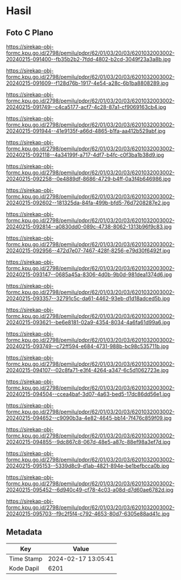 # Hasil

## Foto C Plano

https://sirekap-obj-formc.kpu.go.id/2798/pemilu/pdpr/62/01/03/20/03/6201032003002-20240215-091400--fb35b2b2-7fdd-4802-b2cd-3049f23a3a8b.jpg

https://sirekap-obj-formc.kpu.go.id/2798/pemilu/pdpr/62/01/03/20/03/6201032003002-20240215-091609--f128d76b-1917-4e54-a28c-6b1ba8808289.jpg

https://sirekap-obj-formc.kpu.go.id/2798/pemilu/pdpr/62/01/03/20/03/6201032003002-20240215-091749--c4ca5177-acf7-4c28-87a1-cf9069163cb4.jpg

https://sirekap-obj-formc.kpu.go.id/2798/pemilu/pdpr/62/01/03/20/03/6201032003002-20240215-091944--41e9135f-a66d-4865-b1fa-aa412b529abf.jpg

https://sirekap-obj-formc.kpu.go.id/2798/pemilu/pdpr/62/01/03/20/03/6201032003002-20240215-092118--4a34199f-a717-4df7-b4fc-c0f3ba1b38d9.jpg

https://sirekap-obj-formc.kpu.go.id/2798/pemilu/pdpr/62/01/03/20/03/6201032003002-20240215-092258--0e4889df-8686-4729-b4ff-0a3f4b646986.jpg

https://sirekap-obj-formc.kpu.go.id/2798/pemilu/pdpr/62/01/03/20/03/6201032003002-20240215-092602--181325da-84fa-499b-bfd5-76d7208287e2.jpg

https://sirekap-obj-formc.kpu.go.id/2798/pemilu/pdpr/62/01/03/20/03/6201032003002-20240215-092814--a0830dd0-089c-4738-8062-1313b96f9c83.jpg

https://sirekap-obj-formc.kpu.go.id/2798/pemilu/pdpr/62/01/03/20/03/6201032003002-20240215-092956--472d7e07-7467-428f-8256-e79d30f6492f.jpg

https://sirekap-obj-formc.kpu.go.id/2798/pemilu/pdpr/62/01/03/20/03/6201032003002-20240215-093147--0685a45a-8306-4d0b-9b0d-981dea1374d6.jpg

https://sirekap-obj-formc.kpu.go.id/2798/pemilu/pdpr/62/01/03/20/03/6201032003002-20240215-093357--32791c5c-da61-4462-93eb-d1d18adced5b.jpg

https://sirekap-obj-formc.kpu.go.id/2798/pemilu/pdpr/62/01/03/20/03/6201032003002-20240215-093621--be6e8181-02a9-4354-8034-4a6fa61d99a6.jpg

https://sirekap-obj-formc.kpu.go.id/2798/pemilu/pdpr/62/01/03/20/03/6201032003002-20240215-093749--c72ff594-e684-4731-988b-bc98c535711b.jpg

https://sirekap-obj-formc.kpu.go.id/2798/pemilu/pdpr/62/01/03/20/03/6201032003002-20240215-094107--02c8fa71-e3f4-4264-a347-6c5d1062723e.jpg

https://sirekap-obj-formc.kpu.go.id/2798/pemilu/pdpr/62/01/03/20/03/6201032003002-20240215-094504--ccea4baf-3d07-4a63-bed5-17dc86dd56e1.jpg

https://sirekap-obj-formc.kpu.go.id/2798/pemilu/pdpr/62/01/03/20/03/6201032003002-20240215-094652--c9090b3a-4e82-4645-bb14-7f476c859f09.jpg

https://sirekap-obj-formc.kpu.go.id/2798/pemilu/pdpr/62/01/03/20/03/6201032003002-20240215-094855--9dc867c8-067d-48e5-a87c-88ef98a3ef7d.jpg

https://sirekap-obj-formc.kpu.go.id/2798/pemilu/pdpr/62/01/03/20/03/6201032003002-20240215-095153--5339d8c9-d1ab-4821-894e-be1befbcca0b.jpg

https://sirekap-obj-formc.kpu.go.id/2798/pemilu/pdpr/62/01/03/20/03/6201032003002-20240215-095452--6d940c49-cf78-4c03-a08d-d7d60ae6782d.jpg

https://sirekap-obj-formc.kpu.go.id/2798/pemilu/pdpr/62/01/03/20/03/6201032003002-20240215-095703--f9c2f5f4-c792-4653-80d7-6305e88ad41c.jpg


## Metadata

| Key        | Value               |
| ---------- | ------------------- |
| Time Stamp | 2024-02-17 13:05:41 |
| Kode Dapil | 6201                |



